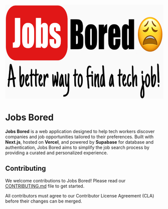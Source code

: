<img alt="A better way to find jobs!" src="./public/logo.png" height="300px">

# Jobs Bored

**Jobs Bored** is a web application designed to help tech workers discover companies and job opportunities tailored to their preferences. Built with **Next.js**, hosted on **Vercel**, and powered by **Supabase** for database and authentication, Jobs Bored aims to simplify the job search process by providing a curated and personalized experience.



## Contributing
We welcome contributions to Jobs Bored! Please read our <a href="https://github.com/JustinTime42/jobs-bored/edit/main/CONTRIBUTING.md">CONTRIBUTING.md</a> file to get started.

All contributors must agree to our Contributor License Agreement (CLA) before their changes can be merged.

